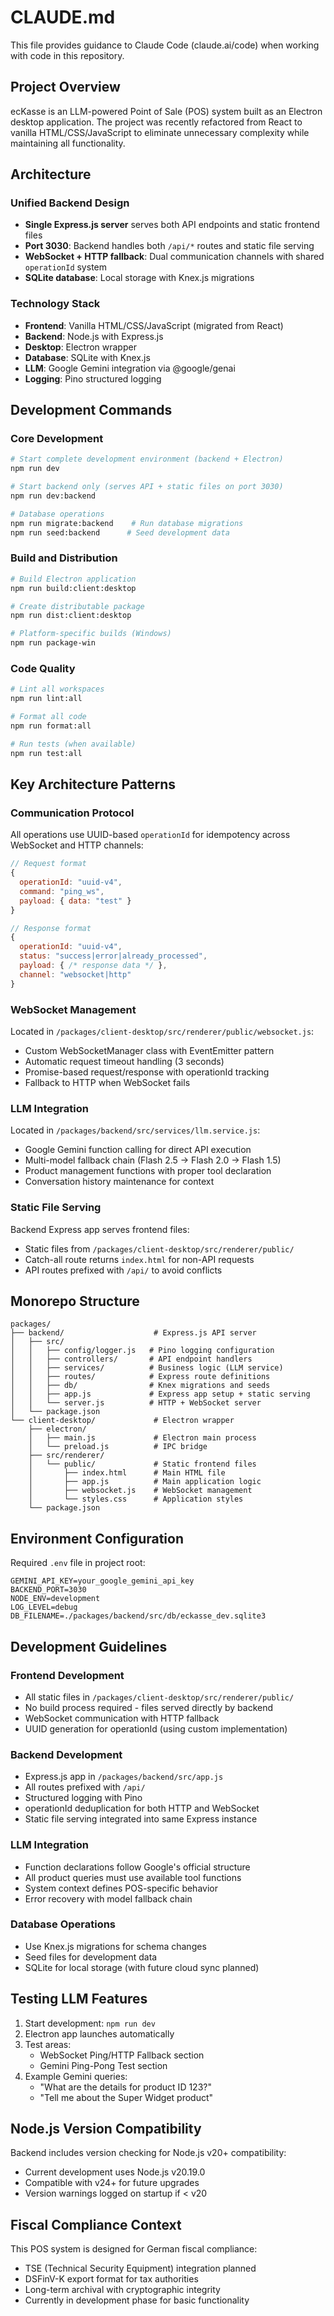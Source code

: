 # CLAUDE.md

This file provides guidance to Claude Code (claude.ai/code) when working with code in this repository.

## Project Overview

ecKasse is an LLM-powered Point of Sale (POS) system built as an Electron desktop application. The project was recently refactored from React to vanilla HTML/CSS/JavaScript to eliminate unnecessary complexity while maintaining all functionality.

## Architecture

### Unified Backend Design
- **Single Express.js server** serves both API endpoints and static frontend files
- **Port 3030**: Backend handles both `/api/*` routes and static file serving
- **WebSocket + HTTP fallback**: Dual communication channels with shared `operationId` system
- **SQLite database**: Local storage with Knex.js migrations

### Technology Stack
- **Frontend**: Vanilla HTML/CSS/JavaScript (migrated from React)
- **Backend**: Node.js with Express.js
- **Desktop**: Electron wrapper
- **Database**: SQLite with Knex.js
- **LLM**: Google Gemini integration via @google/genai
- **Logging**: Pino structured logging

## Development Commands

### Core Development
```bash
# Start complete development environment (backend + Electron)
npm run dev

# Start backend only (serves API + static files on port 3030)  
npm run dev:backend

# Database operations
npm run migrate:backend    # Run database migrations
npm run seed:backend      # Seed development data
```

### Build and Distribution
```bash
# Build Electron application
npm run build:client:desktop

# Create distributable package
npm run dist:client:desktop

# Platform-specific builds (Windows)
npm run package-win
```

### Code Quality
```bash
# Lint all workspaces
npm run lint:all

# Format all code
npm run format:all

# Run tests (when available)
npm run test:all
```

## Key Architecture Patterns

### Communication Protocol
All operations use UUID-based `operationId` for idempotency across WebSocket and HTTP channels:

```javascript
// Request format
{
  operationId: "uuid-v4",
  command: "ping_ws", 
  payload: { data: "test" }
}

// Response format
{
  operationId: "uuid-v4",
  status: "success|error|already_processed",
  payload: { /* response data */ },
  channel: "websocket|http"
}
```

### WebSocket Management
Located in `/packages/client-desktop/src/renderer/public/websocket.js`:
- Custom WebSocketManager class with EventEmitter pattern
- Automatic request timeout handling (3 seconds)
- Promise-based request/response with operationId tracking
- Fallback to HTTP when WebSocket fails

### LLM Integration
Located in `/packages/backend/src/services/llm.service.js`:
- Google Gemini function calling for direct API execution
- Multi-model fallback chain (Flash 2.5 → Flash 2.0 → Flash 1.5)
- Product management functions with proper tool declaration
- Conversation history maintenance for context

### Static File Serving
Backend Express app serves frontend files:
- Static files from `/packages/client-desktop/src/renderer/public/`
- Catch-all route returns `index.html` for non-API requests
- API routes prefixed with `/api/` to avoid conflicts

## Monorepo Structure

```
packages/
├── backend/                    # Express.js API server
│   ├── src/
│   │   ├── config/logger.js   # Pino logging configuration
│   │   ├── controllers/       # API endpoint handlers
│   │   ├── services/          # Business logic (LLM service)
│   │   ├── routes/            # Express route definitions
│   │   ├── db/                # Knex migrations and seeds
│   │   ├── app.js             # Express app setup + static serving
│   │   └── server.js          # HTTP + WebSocket server
│   └── package.json
└── client-desktop/             # Electron wrapper
    ├── electron/
    │   ├── main.js             # Electron main process
    │   └── preload.js          # IPC bridge
    ├── src/renderer/
    │   └── public/             # Static frontend files
    │       ├── index.html      # Main HTML file
    │       ├── app.js          # Main application logic
    │       ├── websocket.js    # WebSocket management
    │       └── styles.css      # Application styles
    └── package.json
```

## Environment Configuration

Required `.env` file in project root:
```env
GEMINI_API_KEY=your_google_gemini_api_key
BACKEND_PORT=3030
NODE_ENV=development
LOG_LEVEL=debug
DB_FILENAME=./packages/backend/src/db/eckasse_dev.sqlite3
```

## Development Guidelines

### Frontend Development
- All static files in `/packages/client-desktop/src/renderer/public/`
- No build process required - files served directly by backend
- WebSocket communication with HTTP fallback
- UUID generation for operationId (using custom implementation)

### Backend Development  
- Express.js app in `/packages/backend/src/app.js`
- All routes prefixed with `/api/`
- Structured logging with Pino
- operationId deduplication for both HTTP and WebSocket
- Static file serving integrated into same Express instance

### LLM Integration
- Function declarations follow Google's official structure
- All product queries must use available tool functions
- System context defines POS-specific behavior
- Error recovery with model fallback chain

### Database Operations
- Use Knex.js migrations for schema changes
- Seed files for development data
- SQLite for local storage (with future cloud sync planned)

## Testing LLM Features

1. Start development: `npm run dev`
2. Electron app launches automatically
3. Test areas:
   - WebSocket Ping/HTTP Fallback section
   - Gemini Ping-Pong Test section
4. Example Gemini queries:
   - "What are the details for product ID 123?"
   - "Tell me about the Super Widget product"

## Node.js Version Compatibility

Backend includes version checking for Node.js v20+ compatibility:
- Current development uses Node.js v20.19.0
- Compatible with v24+ for future upgrades
- Version warnings logged on startup if < v20

## Fiscal Compliance Context

This POS system is designed for German fiscal compliance:
- TSE (Technical Security Equipment) integration planned
- DSFinV-K export format for tax authorities
- Long-term archival with cryptographic integrity
- Currently in development phase for basic functionality